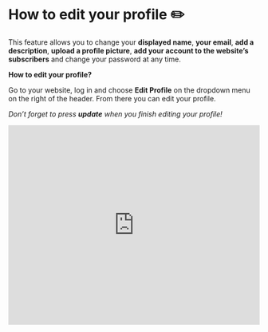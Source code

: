 # How to edit your profile  ✏️

This feature allows you to change your **displayed name**, **your email**, **add a description**, **upload a profile picture**, **add your account to the website’s subscribers** and change your password at any time.

**How to edit your profile?**

Go to your website, log in and choose  **Edit Profile**  on the dropdown menu on the right of the header. From there  you can edit your profile.

*Don’t forget to press  **update**  when you finish editing your profile!*


<iframe width="100%" height="400px" src="https://www.youtube.com/embed/cGAbAV45OTY" title="Yclas video" frameborder="0" allow="accelerometer; autoplay; clipboard-write; encrypted-media; gyroscope; picture-in-picture" allowfullscreen></iframe>
 
